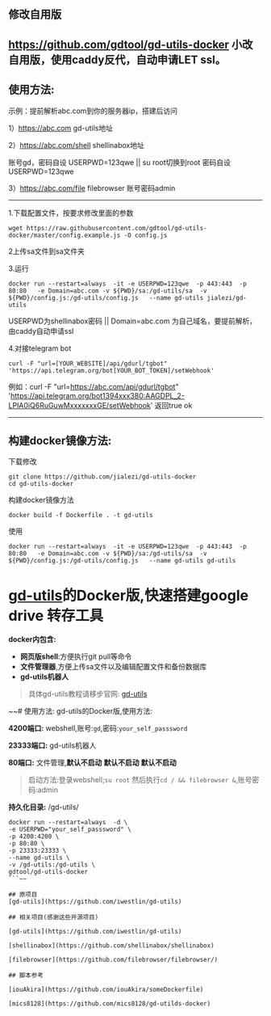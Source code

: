 ## 修改自用版
https://github.com/gdtool/gd-utils-docker 
小改自用版，使用caddy反代，自动申请LET ssl。
------------------------------------------------------------
## 使用方法:
示例：提前解析abc.com到你的服务器ip，搭建后访问

1）https://abc.com  gd-utils地址

2）https://abc.com/shell   shellinabox地址

账号gd，密码自设 USERPWD=123qwe   ||
su root切换到root 密码自设 USERPWD=123qwe

3）https://abc.com/file   filebrowser 账号密码admin

-------------------------------
1.下载配置文件，按要求修改里面的参数
```
wget https://raw.githubusercontent.com/gdtool/gd-utils-docker/master/config.example.js -O config.js
```
2上传sa文件到sa文件夹

3.运行
```
docker run --restart=always  -it -e USERPWD=123qwe  -p 443:443  -p 80:80   -e Domain=abc.com -v ${PWD}/sa:/gd-utils/sa  -v ${PWD}/config.js:/gd-utils/config.js   --name gd-utils jialezi/gd-utils
```
USERPWD为shellinabox密码   ||  Domain=abc.com 为自己域名，要提前解析，由caddy自动申请ssl

4.对接telegram bot
```
curl -F "url=[YOUR_WEBSITE]/api/gdurl/tgbot" 'https://api.telegram.org/bot[YOUR_BOT_TOKEN]/setWebhook'
```
例如：curl -F "url=https://abc.com/api/gdurl/tgbot" 'https://api.telegram.org/bot1394xxx380:AAGDPL_2-LPIA0iQ6RuGuwMxxxxxxxGE/setWebhook'
返回true ok

------------------------------------------

## 构建docker镜像方法:
下载修改
```
git clone https://github.com/jialezi/gd-utils-docker
cd gd-utils-docker
```

构建docker镜像方法
```
docker build -f Dockerfile . -t gd-utils
```

使用
```
docker run --restart=always  -it -e USERPWD=123qwe  -p 443:443  -p 80:80   -e Domain=abc.com -v ${PWD}/sa:/gd-utils/sa  -v ${PWD}/config.js:/gd-utils/config.js   --name gd-utils gd-utils
```


# [gd-utils](https://github.com/iwestlin/gd-utils)的Docker版,快速搭建google drive 转存工具

**docker内包含:**
- **网页版shell**:方便执行git pull等命令
- **文件管理器**,方便上传sa文件以及编辑配置文件和备份数据库
- **gd-utils机器人**
> 具体gd-utils教程请移步官网: [gd-utils](https://github.com/iwestlin/gd-utils)




~~# 使用方法:
gd-utils的Docker版,使用方法:


**4200端口:** webshell,账号:`gd`,密码:`your_self_passsword`

**23333端口:** gd-utils机器人

**80端口:** 文件管理,**默认不启动**  **默认不启动**   **默认不启动**
> 启动方法:登录webshell;`su root` 然后执行`cd / && filebrowser &`,账号密码:admin

**持久化目录:** /gd-utils/

```
docker run --restart=always  -d \
-e USERPWD="your_self_passsword" \
-p 4200:4200 \
-p 80:80 \
-p 23333:23333 \
--name gd-utils \
-v /gd-utils:/gd-utils \
gdtool/gd-utils-docker
```~~

## 原项目
[gd-utils](https://github.com/iwestlin/gd-utils)

## 相关项目(感谢这些开源项目)

[gd-utils](https://github.com/iwestlin/gd-utils)

[shellinabox](https://github.com/shellinabox/shellinabox)

[filebrowser](https://github.com/filebrowser/filebrowser/)

## 脚本参考

[iouAkira](https://github.com/iouAkira/someDockerfile)

[mics8128](https://github.com/mics8128/gd-utilds-docker)
